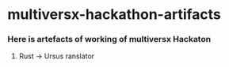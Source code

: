 # multiversx-hackathon-artifacts

### Here is artefacts of working of multiversx Hackaton
1. Rust -> Ursus ranslator
